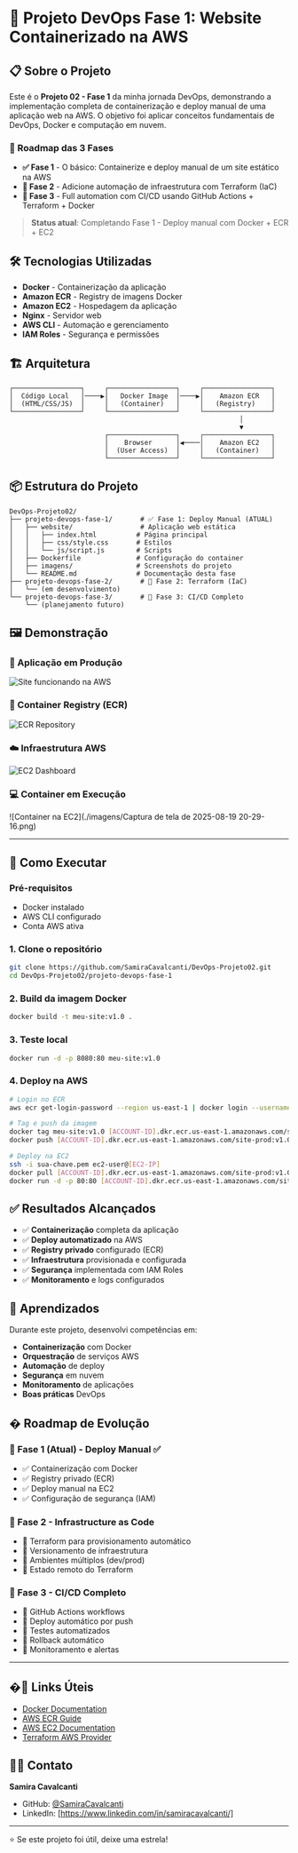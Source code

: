 # 🚀 Projeto DevOps Fase 1: Website Containerizado na AWS

## 📋 Sobre o Projeto

Este é o **Projeto 02 - Fase 1** da minha jornada DevOps, demonstrando a implementação completa de containerização e deploy manual de uma aplicação web na AWS. O objetivo foi aplicar conceitos fundamentais de DevOps, Docker e computação em nuvem.

### 🎯 Roadmap das 3 Fases

- **✅ Fase 1** - O básico: Containerize e deploy manual de um site estático na AWS
- **🔄 Fase 2** - Adicione automação de infraestrutura com Terraform (IaC)  
- **🚀 Fase 3** - Full automation com CI/CD usando GitHub Actions + Terraform + Docker

> **Status atual**: Completando Fase 1 - Deploy manual com Docker + ECR + EC2

## 🛠️ Tecnologias Utilizadas

- **Docker** - Containerização da aplicação
- **Amazon ECR** - Registry de imagens Docker
- **Amazon EC2** - Hospedagem da aplicação
- **Nginx** - Servidor web
- **AWS CLI** - Automação e gerenciamento
- **IAM Roles** - Segurança e permissões

## 🏗️ Arquitetura

```
┌─────────────────┐     ┌─────────────────┐     ┌─────────────────┐
│  Código Local   │────▶│   Docker Image  │────▶│    Amazon ECR   │
│  (HTML/CSS/JS)  │     │   (Container)   │     │   (Registry)    │
└─────────────────┘     └─────────────────┘     └─────────────────┘
                                                          │
                                                          ▼
                        ┌─────────────────┐     ┌─────────────────┐
                        │    Browser      │◀────│    Amazon EC2   │
                        │  (User Access)  │     │   (Container)   │
                        └─────────────────┘     └─────────────────┘
```

## 📦 Estrutura do Projeto

```
DevOps-Projeto02/
├── projeto-devops-fase-1/       # ✅ Fase 1: Deploy Manual (ATUAL)
│   ├── website/                 # Aplicação web estática
│   │   ├── index.html          # Página principal
│   │   ├── css/style.css       # Estilos
│   │   └── js/script.js        # Scripts
│   ├── Dockerfile              # Configuração do container
│   ├── imagens/                # Screenshots do projeto
│   └── README.md               # Documentação desta fase
├── projeto-devops-fase-2/       # 🔄 Fase 2: Terraform (IaC) 
│   └── (em desenvolvimento)
└── projeto-devops-fase-3/       # 🚀 Fase 3: CI/CD Completo
    └── (planejamento futuro)
```

## 🖼️ Demonstração

### 🎯 Aplicação em Produção
![Site funcionando na AWS](./imagens/Captura%20de%20tela%20de%202025-08-19%2020-08-22.png)

### 🐳 Container Registry (ECR)
![ECR Repository](./imagens/Captura%20de%20tela%20de%202025-08-19%2020-04-03.png)

### ☁️ Infraestrutura AWS
![EC2 Dashboard](./imagens/Captura%20de%20tela%20de%202025-08-19%2020-05-22.png)

### 💻 Container em Execução
![Container na EC2](./imagens/Captura de tela de 2025-08-19 20-29-16.png)

---


## 🚀 Como Executar

### Pré-requisitos
- Docker instalado
- AWS CLI configurado
- Conta AWS ativa

### 1. Clone o repositório
```bash
git clone https://github.com/SamiraCavalcanti/DevOps-Projeto02.git
cd DevOps-Projeto02/projeto-devops-fase-1
```

### 2. Build da imagem Docker
```bash
docker build -t meu-site:v1.0 .
```

### 3. Teste local
```bash
docker run -d -p 8080:80 meu-site:v1.0
```

### 4. Deploy na AWS
```bash
# Login no ECR
aws ecr get-login-password --region us-east-1 | docker login --username AWS --password-stdin [ACCOUNT-ID].dkr.ecr.us-east-1.amazonaws.com

# Tag e push da imagem
docker tag meu-site:v1.0 [ACCOUNT-ID].dkr.ecr.us-east-1.amazonaws.com/site-prod:v1.0
docker push [ACCOUNT-ID].dkr.ecr.us-east-1.amazonaws.com/site-prod:v1.0

# Deploy na EC2
ssh -i sua-chave.pem ec2-user@[EC2-IP]
docker pull [ACCOUNT-ID].dkr.ecr.us-east-1.amazonaws.com/site-prod:v1.0
docker run -d -p 80:80 [ACCOUNT-ID].dkr.ecr.us-east-1.amazonaws.com/site-prod:v1.0
```

## ✅ Resultados Alcançados

- ✅ **Containerização** completa da aplicação
- ✅ **Deploy automatizado** na AWS
- ✅ **Registry privado** configurado (ECR)
- ✅ **Infraestrutura** provisionada e configurada
- ✅ **Segurança** implementada com IAM Roles
- ✅ **Monitoramento** e logs configurados

## 🎯 Aprendizados

Durante este projeto, desenvolvi competências em:

- **Containerização** com Docker
- **Orquestração** de serviços AWS
- **Automação** de deploy
- **Segurança** em nuvem
- **Monitoramento** de aplicações
- **Boas práticas** DevOps

## � Roadmap de Evolução

### 📍 Fase 1 (Atual) - Deploy Manual ✅
- ✅ Containerização com Docker
- ✅ Registry privado (ECR)
- ✅ Deploy manual na EC2
- ✅ Configuração de segurança (IAM)

### 🎯 Fase 2 - Infrastructure as Code
- 🔄 Terraform para provisionamento automático
- 🔄 Versionamento de infraestrutura
- 🔄 Ambientes múltiplos (dev/prod)
- 🔄 Estado remoto do Terraform

### 🚀 Fase 3 - CI/CD Completo
- 🚀 GitHub Actions workflows
- 🚀 Deploy automático por push
- 🚀 Testes automatizados
- 🚀 Rollback automático
- 🚀 Monitoramento e alertas

---

## �🔗 Links Úteis

- [Docker Documentation](https://docs.docker.com/)
- [AWS ECR Guide](https://docs.aws.amazon.com/ecr/)
- [AWS EC2 Documentation](https://docs.aws.amazon.com/ec2/)
- [Terraform AWS Provider](https://registry.terraform.io/providers/hashicorp/aws/)

## 👩‍💻 Contato

**Samira Cavalcanti** 
- GitHub: [@SamiraCavalcanti](https://github.com/SamiraCavalcanti)
- LinkedIn: [https://www.linkedin.com/in/samiracavalcanti/]

---

⭐ Se este projeto foi útil, deixe uma estrela!
